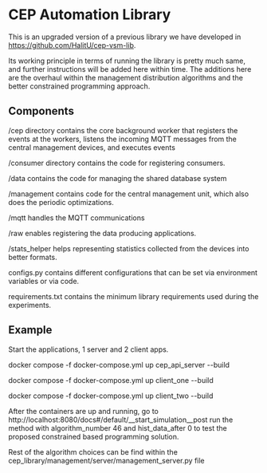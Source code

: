 # CEP Automation Library

This is an upgraded version of a previous library we have developed in https://github.com/HalitU/cep-vsm-lib.

Its working principle in terms of running the library is pretty much same, and further instructions will be added here within time. The additions here are the overhaul within the management distribution algorithms and the better constrained programming approach.

## Components
/cep directory contains the core background worker that registers the events at the workers, listens the incoming MQTT messages from the central management devices, and executes events

/consumer directory contains the code for registering consumers.

/data contains the code for managing the shared database system

/management contains code for the central management unit, which also does the periodic optimizations.

/mqtt handles the MQTT communications

/raw enables registering the data producing applications.

/stats_helper helps representing statistics collected from the devices into better formats.

configs.py contains different configurations that can be set via environment variables or via code.

requirements.txt contains the minimum library requirements used during the experiments.

## Example

Start the applications, 1 server and 2 client apps.

docker compose -f docker-compose.yml up cep_api_server --build

docker compose -f docker-compose.yml up client_one --build

docker compose -f docker-compose.yml up client_two --build

After the containers are up and running, go to http://localhost:8080/docs#/default/__start_simulation__post
run the method with algorithm_number 46 and hist_data_after 0 to test the proposed constrained based programming solution.

Rest of the algorithm choices can be find within the cep_library/management/server/management_server.py file
